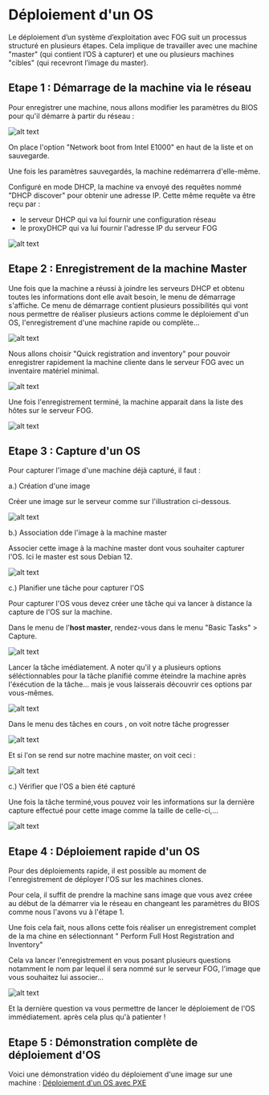# Déploiement d'un OS

Le déploiement d’un système d’exploitation avec FOG suit un processus structuré en plusieurs étapes. Cela implique de travailler avec une machine "master" (qui contient l’OS à capturer) et une ou plusieurs machines "cibles" (qui recevront l’image du master). 


## Etape 1 : Démarrage de la machine via le réseau 

Pour enregistrer une machine, nous allons  modifier les paramètres du BIOS pour qu'il démarre à partir du réseau : 

![alt text](img/2_deploiement_OS/config_bios.png)

On place l'option "Network boot from Intel E1000" en haut de la liste et on sauvegarde.

Une fois les paramètres sauvegardés, la machine redémarrera d'elle-même. 

Configuré en mode DHCP, la machine va envoyé des requêtes nommé "DHCP discover" pour obtenir une adresse IP. Cette même requête va être reçu par :
- le serveur DHCP qui va lui fournir une configuration réseau
- le proxyDHCP qui va lui fournir l'adresse IP du serveur FOG

![alt text](img/2_deploiement_OS/dhcp_attribution.png)

## Etape 2 : Enregistrement de la machine Master

Une fois que la machine a réussi à joindre les serveurs DHCP et obtenu toutes les informations dont elle avait besoin, le menu de démarrage s'affiche. Ce menu de démarrage contient plusieurs possibilités qui vont nous permettre de réaliser plusieurs actions comme le déploiement d'un OS, l'enregistrement d'une machine rapide ou complète...

![alt text](img/2_deploiement_OS/menu_demarrage.png)

Nous allons choisir "Quick registration and inventory" pour pouvoir enregistrer rapidement la machine cliente dans le serveur FOG avec un inventaire matériel minimal. 

![alt text](img/2_deploiement_OS/enregistrement_rapide.png)

Une fois l'enregistrement terminé, la machine apparait dans la liste des hôtes sur le serveur FOG.

![alt text](img/2_deploiement_OS/host.png)

## Etape 3 : Capture d'un OS

Pour capturer l'image d'une machine déjà capturé, il faut :

a.) Création d'une image

Créer une image sur le serveur comme sur l'illustration ci-dessous.

![alt text](img/2_deploiement_OS/creation_image.png)

b.) Association dde l'image à la machine master

Associer cette image à la machine master dont vous souhaiter capturer l'OS. Ici le master est sous Debian 12.

![alt text](img/2_deploiement_OS/association_image.png)

c.) Planifier une tâche pour capturer l'OS

Pour capturer l'OS vous devez créer une tâche qui va lancer à distance la capture de l'OS sur la machine. 

Dans le menu de l'**host master**, rendez-vous dans le menu "Basic Tasks" > Capture. 

![alt text](img/2_deploiement_OS/Capture_imge.png)

Lancer la tâche imédiatement. A noter qu'il y a plusieurs options séléctionnables pour la tâche planifié comme éteindre la machine après l'éxécution de la tâche... mais je vous laisserais découvrir ces options par vous-mêmes.

![alt text](img/2_deploiement_OS/task_scheduled.png)

Dans le menu des tâches en cours , on voit notre tâche progresser 

![alt text](img/2_deploiement_OS/progression_tâche.png)

Et si l'on se rend sur notre machine master, on voit ceci : 

![alt text](img/2_deploiement_OS/master_progression_capture.png)

c.) Vérifier que l'OS a bien été capturé

Une fois la tâche terminé,vous pouvez voir les informations sur la dernière capture effectué pour cette image comme la taille de celle-ci,...

![alt text](img/2_deploiement_OS/etat_image_capture.png)

## Etape 4 : Déploiement rapide d'un OS

Pour des déploiements rapide, il est possible au moment de l'enregistrement de déployer l'OS sur les machines clones.

Pour cela, il suffit de prendre la machine sans image que vous avez créee au début de la démarrer via le réseau en changeant les paramètres du BIOS comme nous l'avons vu à l'étape 1. 

Une fois cela fait, nous allons cette fois réaliser un enregistrement complet de la ma chine en sélectionnant " Perform Full Host Registration and Inventory"

Cela va lancer l'enregistrement en vous posant plusieurs questions notamment le nom par lequel il sera nommé sur le serveur FOG, l'image que vous souhaitez lui associer...

![alt text](img/2_deploiement_OS/enregistrement_full.png)

Et la dernière question va vous permettre de lancer le déploiement de l'OS immédiatement. après cela plus qu'à patienter ! 

## Etape 5 : Démonstration complète de déploiement d'OS

Voici une démonstration vidéo du déploiement d'une image sur une machine : [Déploiement d'un OS avec PXE](https://youtu.be/eOzP9_6v5m0)












